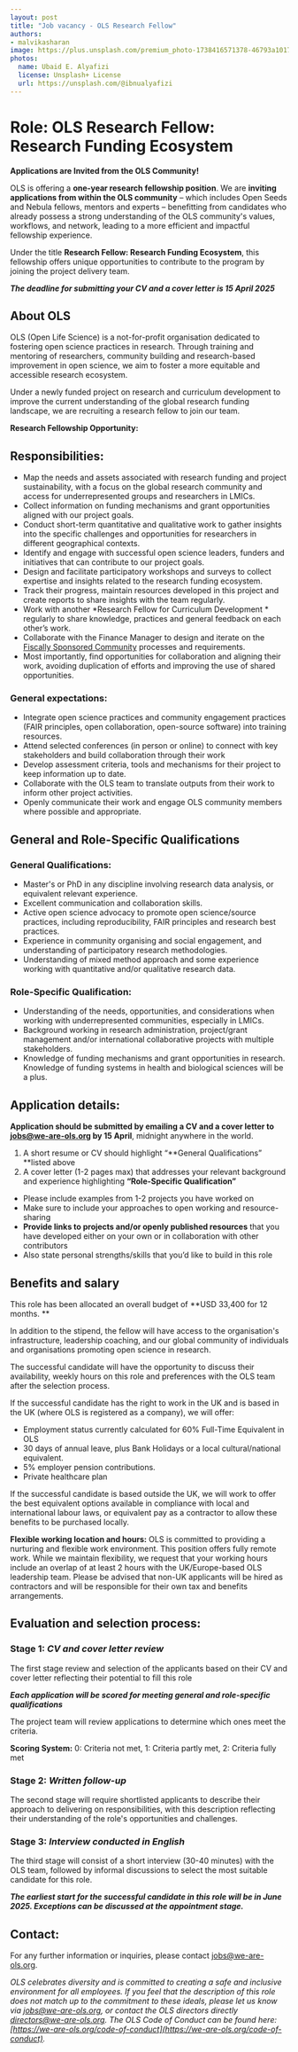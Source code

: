 ```yaml
---
layout: post
title: "Job vacancy - OLS Research Fellow"
authors:
- malvikasharan
image: https://plus.unsplash.com/premium_photo-1738416571378-46793a101767
photos:
  name: Ubaid E. Alyafizi
  license: Unsplash+ License
  url: https://unsplash.com/@ibnualyafizi
---
```


# Role: OLS Research Fellow: Research Funding Ecosystem

**Applications are Invited from the OLS Community!**

OLS is offering a **one-year research fellowship position**.
We are **inviting applications from within the OLS community** – which includes Open Seeds and Nebula fellows, mentors and experts – benefitting from candidates who already possess a strong understanding of the OLS community's values, workflows, and network, leading to a more efficient and impactful fellowship experience.

Under the title **Research Fellow: Research Funding Ecosystem**, this fellowship offers unique opportunities to contribute to the program by joining the project delivery team. 

***The deadline for submitting your CV and a cover letter is 15 April 2025***

## About OLS

OLS (Open Life Science) is a not-for-profit organisation dedicated to fostering open science practices in research. Through training and mentoring of researchers, community building and research-based improvement in open science, we aim to foster a more equitable and accessible research ecosystem.

Under a newly funded project on research and curriculum development to improve the current understanding of the global research funding landscape, we are recruiting a research fellow to join our team.

**Research Fellowship Opportunity:**


## Responsibilities:

* Map the needs and assets associated with research funding and project sustainability, with a focus on the global research community and access for underrepresented groups and researchers in LMICs.
* Collect information on funding mechanisms and grant opportunities aligned with our project goals.
* Conduct short-term quantitative and qualitative work to gather insights into the specific challenges and opportunities for researchers in different geographical contexts. 
* Identify and engage with successful open science leaders, funders and initiatives that can contribute to our project goals.
* Design and facilitate participatory workshops and surveys to collect expertise and insights related to the research funding ecosystem.
* Track their progress, maintain resources developed in this project and create reports to share insights with the team regularly.
* Work with another *Research Fellow for Curriculum Development * regularly to share knowledge, practices and general feedback on each other’s work.
* Collaborate with the Finance Manager to design and iterate on the [Fiscally Sponsored Community](https://we-are-ols.org/open-incubator/fiscal-hosting/) processes and requirements. 
* Most importantly, find opportunities for collaboration and aligning their work, avoiding duplication of efforts and improving the use of shared opportunities.

### General expectations:

* Integrate open science practices and community engagement practices (FAIR principles, open collaboration, open-source software) into training resources.
* Attend selected conferences (in person or online) to connect with key stakeholders and build collaboration through their work
* Develop assessment criteria, tools and mechanisms for their project to keep information up to date.
* Collaborate with the OLS team to translate outputs from their work to inform other project activities.
* Openly communicate their work and engage OLS community members where possible and appropriate.

## General and Role-Specific Qualifications

### General Qualifications:

* Master's or PhD in any discipline involving research data analysis, or equivalent relevant experience.
* Excellent communication and collaboration skills.
* Active open science advocacy to promote open science/source practices, including reproducibility, FAIR principles and research best practices.
* Experience in community organising and social engagement, and understanding of participatory research methodologies.
* Understanding of mixed method approach and some experience working with quantitative and/or qualitative research data. 

### Role-Specific Qualification:

* Understanding of the needs, opportunities, and considerations when working with underrepresented communities, especially in LMICs.
* Background working in research administration, project/grant management and/or international collaborative projects with multiple stakeholders.
* Knowledge of funding mechanisms and grant opportunities in research. Knowledge of funding systems in health and biological sciences will be a plus.

## Application details:

**Application should be submitted by emailing a CV and a cover letter to [jobs@we-are-ols.org](mailto:jobs@we-are-ols.org) by 15 April**, midnight anywhere in the world.

1. A short resume or CV should highlight “**General Qualifications” **listed above
2. A cover letter (1-2 pages max) that addresses your relevant background and experience highlighting **“Role-Specific Qualification”**
  * Please include examples from 1-2 projects you have worked on
  * Make sure to include your approaches to open working and resource-sharing
  * **Provide links to projects and/or openly published resources** that you have developed either on your own or in collaboration with other contributors
  * Also state personal strengths/skills that you’d like to build in this role


## Benefits and salary

This role has been allocated an overall budget of **USD 33,400 for 12 months. **

In addition to the stipend, the fellow will have access to the organisation's infrastructure, leadership coaching, and our global community of individuals and organisations promoting open science in research.

The successful candidate will have the opportunity to discuss their availability, weekly hours on this role and preferences with the OLS team after the selection process.

If the successful candidate has the right to work in the UK and is based in the UK (where OLS is registered as a company), we will offer:

* Employment status currently calculated for 60% Full-Time Equivalent in OLS
* 30 days of annual leave, plus Bank Holidays or a local cultural/national equivalent. 
* 5% employer pension contributions.
* Private healthcare plan

If the successful candidate is based outside the UK, we will work to offer the best equivalent options available in compliance with local and international labour laws, or equivalent pay as a contractor to allow these benefits to be purchased locally. 

**Flexible working location and hours:** OLS is committed to providing a nurturing and flexible work environment. This position offers fully remote work. While we maintain flexibility, we request that your working hours include an overlap of at least 2 hours with the UK/Europe-based OLS leadership team. Please be advised that non-UK applicants will be hired as contractors and will be responsible for their own tax and benefits arrangements.

## Evaluation and selection process:

### Stage 1: *CV and cover letter review*

The first stage review and selection of the applicants based on their CV and cover letter reflecting their potential to fill this role

***Each application will be scored for meeting general and role-specific qualifications***

The project team will review applications to determine which ones meet the criteria.

**Scoring System:** 0: Criteria not met, 1: Criteria partly met, 2: Criteria fully met

### Stage 2: *Written follow-up*

The second stage will require shortlisted applicants to describe their approach to delivering on responsibilities, with this description reflecting their understanding of the role's opportunities and challenges.

### Stage 3: *Interview conducted in English*

The third stage will consist of a short interview (30-40 minutes) with the OLS team, followed by informal discussions to select the most suitable candidate for this role.

***The earliest start for the successful candidate in this role will be in June 2025.  Exceptions can be discussed at the appointment stage.***

## **Contact:**

For any further information or inquiries, please contact [jobs@we-are-ols.org](mailto:jobs@we-are-ols.org).

*OLS celebrates diversity and is committed to creating a safe and inclusive environment for all employees. If you feel that the description of this role does not match up to the commitment to these ideals, please let us know via [jobs@we-are-ols.org](mailto:jobs@we-are-ols.org), or contact the OLS directors directly [directors@we-are-ols.org](mailto:directors@we-are-ols.org). The OLS Code of Conduct can be found here: [https://we-are-ols.org/code-of-conduct](https://we-are-ols.org/code-of-conduct).*
